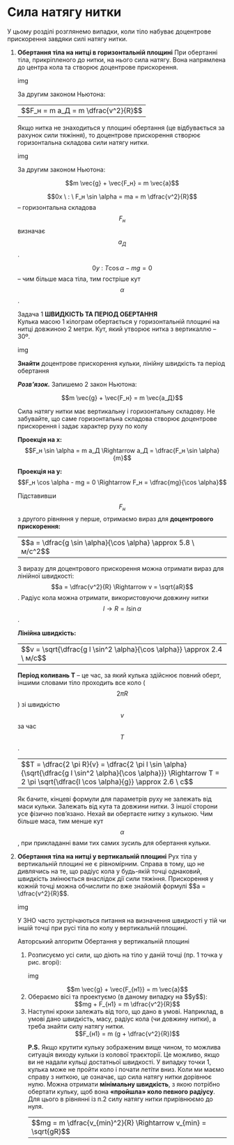 # Сила натягу нитки

У цьому роздiлi розглянемо випадки, коли тiло набуває доцентрове прискорення завдяки силi натягу нитки.

<ol>
<span class="p1"><b><li>
Обертання тiла на нитцi в горизонтальнiй площинi</b></span>
При обертаннi тiла, прикрiпленого до нитки, на нього сила натягу. Вона напрямлена до центра кола та створює доцентрове прискорення.

img

За другим законом Ньютона:

<div class="centered-table-wrapper">
<table class="centered-table">
<tr class="eq">
<td class="eq">
<p1>$$F_н = m a_Д = m \dfrac{v^2}{R}$$</p1>
</td>
</tr>
</table></div>

Якщо нитка не знаходиться у площинi обертання (це вiдбувається за рахунок сили тяжiння), то доцентрове прискорення створює горизонтальна складова сили натягу нитки.

img

За другим законом Ньютона:

<div align="center">$$m \vec{g} + \vec{F_н} = m \vec{a}$$</div>

$$0x \ : \ F_н \sin \alpha = ma = m \dfrac{v^2}{R}$$ – горизонтальна складова $$F_н$$ визначає $$a_Д$$.

$$0y \ : \ T \cos \alpha - mg = 0$$ – чим бiльше маса тiла, тим гострiше кут $$\alpha$$.

<div class="task-wrap">
<span class="task">Задача 1</span> <b>ШВИДКIСТЬ ТА ПЕРIОД ОБЕРТАННЯ</b>
<div class="task-text">
Кулька масою 1 кiлограм обертається у горизонтальнiй площинi на нитцi довжиною 2 метри. Кут, який утворює нитка з вертикаллю – 30º.

img

<b>Знайти</b> доцентрове прискорення кульки, лiнiйну швидкiсть та перiод обертання

<b><i>Розв’язок.</i></b> Запишемо 2 закон Ньютона:

<div align="center">$$m \vec{g} + \vec{F_н} = m \vec{a_Д}$$</div>

Сила натягу нитки має вертикальну i горизонтальну складову. Не забувайте, що саме горизонтальна складова створює доцентрове прискорення i задає характер руху по колу

<b>Проекцiя на x:</b> $$F_н \sin \alpha = m a_Д \Rightarrow a_Д = \dfrac{F_н \sin \alpha}{m}$$

<b>Проекцiя на y:</b> $$F_н \cos \alpha - mg = 0 \Rightarrow F_н = \dfrac{mg}{\cos \alpha}$$

Пiдставивши $$F_н$$ з другого рiвняння у перше, отримаємо вираз для <b>доцентрового прискорення:</b>

<div class="centered-table-wrapper">
<table class="centered-table">
<tr class="eq">
<td class="eq">
<p1>$$a = \dfrac{g \sin \alpha}{\cos \alpha} \approx 5.8 \ м/c^2$$</p1>
</td>
</tr>
</table></div>

З виразу для доцентрового прискорення можна отримати вираз для лiнiйної швидкостi: $$a = \dfrac{v^2}{R} \Rightarrow v = \sqrt{aR}$$. Радiус кола можна отримати, використовуючи
довжину нитки $$l \rightarrow R = l \sin \alpha$$.

<b>Лiнiйна швидкiсть:</b>

<div class="centered-table-wrapper">
<table class="centered-table">
<tr class="eq">
<td class="eq">
<p1>$$v = \sqrt{\dfrac{g l \sin^2 \alpha}{\cos \alpha}} \approx 2.4 \ м/с$$</p1>
</td>
</tr>
</table></div>

<b>Перiод коливань T</b> – це час, за який кулька здiйснює повний оберт, iншими словами тiло проходить все коло ($$2 \pi R$$) зі швидкістю $$v$$ за час $$T$$.

<div class="centered-table-wrapper">
<table class="centered-table">
<tr class="eq">
<td class="eq">
<p1>$$T = \dfrac{2 \pi R}{v} = \dfrac{2 \pi l \sin \alpha}{\sqrt{\dfrac{g l \sin^2 \alpha}{\cos \alpha}}} \Rightarrow T = 2 \pi \sqrt{\dfrac{l \cos \alpha}{g}} \approx 2.6 \ c$$</p1>
</td>
</tr>
</table></div>
</div>
</div>

Як бачите, кiнцевi формули для параметрiв руху не залежать вiд маси кульки. Залежать вiд кута та довжини нитки. З iншої сторони усе фiзично пов’язано. Нехай ви обертаєте нитку з кулькою. Чим бiльше маса, тим менше кут $$\alpha$$, при прикладаннi вами тих самих зусиль для обертання кульки.
</li>
<span class="p1"><b><li>
Обертання тiла на нитцi у вертикальнiй площинi</b></span>
Рух тiла у вертикальнiй площинi не є рiвномiрним. Справа в тому, що не дивлячись на те, що радiус кола у будь-якiй точцi однаковий, швидкiсть змiнюється внаслiдок дiї сили тяжiння. Прискорення у кожнiй точцi можна обчислити по вже знайомiй формулi $$a = \dfrac{v^2}{R}$$.

img

У ЗНО часто зустрiчаються питання на визначення швидкостi у тiй чи iншiй точцi при русi тiла по колу у вертикальнiй площинi.

<div class="alg-wrap">
<span class="alg">Авторський алгоритм</span> Обертання у вертикальнiй площинi
<div class="alg-text">
<ol>
<b><li></b>
Розписуємо усi сили, що дiють на тiло у данiй точцi (пр. 1 точка у рис. вгорi):

img

<div align="center">$$m \vec{g} + \vec{F_{н1}} = m \vec{a}$$</div>
</li>
<b><li></b>
Обераємо вiсi та проектуємо (в даному випадку на $$y$$):

<div align="center">$$mg + F_{н1} = m \dfrac{v^2}{R}$$</div>
</li>
<b><li></b>
Наступнi кроки залежать вiд того, що дано в умовi. Наприклад, в умовi дано швидкiсть, масу, радiус кола (чи довжину нитки), а треба знайти силу натягу нитки.

<div align="center">$$F_{н1} = m (g + \dfrac{v^2}{R})$$</div>

<b>P.S.</b> Якщо крутити кульку зображеним вище чином, то можлива ситуацiя виходу кульки iз колової траєкторiї. Це можливо, якщо ви не надали кульцi достатньої швидкостi. У випадку точки 1, кулька може не пройти коло i почати летiти вниз. Коли ми маємо справу з ниткою, це означає, що сила натягу нитки дорiвнює нулю. Можна отримати <b>мiнiмальну швидкiсть</b>, з якою потрiбно обертати кульку, щоб вона <b>«пройшла» коло певного радiусу</b>. Для цього в рiвняннi iз п.2 силу натягу нитки прирiвнюємо до нуля.

<div class="centered-table-wrapper">
<table class="centered-table">
<tr class="eq">
<td class="eq">
<p1>$$mg = m \dfrac{v_{min}^2}{R} \Rightarrow v_{min} = \sqrt{gR}$$</p1>
</td>
</tr>
</table></div>
</div>
</div>
</li>
</ol>
</div>
</div>
</li>
</ol>